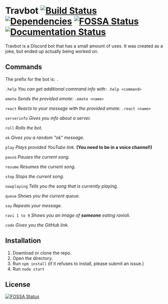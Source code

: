 # Travbot [![Build Status](https://travis-ci.org/keanuplayz/TravBot.svg?branch=master)](https://travis-ci.org/keanuplayz/TravBot) [![Dependencies](https://david-dm.org/keanuplayz/travbot.svg)](https://david-dm.org/keanuplayz/travbot) [![FOSSA Status](https://app.fossa.com/api/projects/git%2Bgithub.com%2Fkeanuplayz%2FTravBot.svg?type=shield)](https://app.fossa.com/projects/git%2Bgithub.com%2Fkeanuplayz%2FTravBot?ref=badge_shield) [![Documentation Status](https://readthedocs.org/projects/travbot/badge/?version=latest)](https://travbot.readthedocs.io/en/latest/?badge=latest)
Travbot is a Discord bot that has a small amount of uses. It was created as a joke, but ended up actually being worked on.

## Commands
The prefix for the bot is: `.`

`.help` *You can get additional command info with:* `.help <command>`

`emote` *Sends the provided emote:* `.emote <name>`

`react` *Reacts to your message with the provided emote:* `.react <name>`

`serverinfo`  *Gives you info about a server.*

`roll`  *Rolls the bot.*

`ok`  *Gives you a random "ok" message.*

`play`  *Plays provided YouTube link.* **(You need to be in a voice channel!)**

`pause`  *Pauses the current song.*

`resume`  *Resumes the current song.*

`stop`  *Stops the current song.*

`nowplaying`  *Tells you the song that is currently playing.*

`queue`  *Shows you the current queue.*

`say` *Repeats your message.* 

`ravi 1 to 9`  *Shows you an image of* ***someone*** *eating ravioli.*

`code` *Gives you the GitHub link.*
## Installation
1. Download or clone the repo.
2. Open the directory.
3. Run `npm install` (if it refuses to install, please submit an issue.)
4. Run `node start`


## License
[![FOSSA Status](https://app.fossa.io/api/projects/git%2Bgithub.com%2Fkeanuplayz%2FTravBot.svg?type=large)](https://app.fossa.io/projects/git%2Bgithub.com%2Fkeanuplayz%2FTravBot?ref=badge_large)
